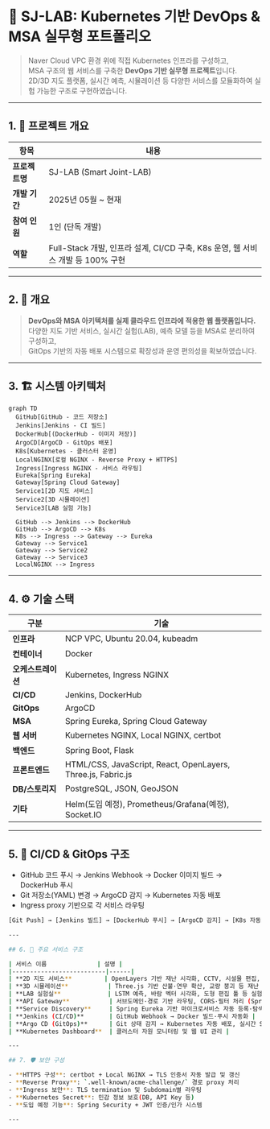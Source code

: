 # 🧪 SJ-LAB: Kubernetes 기반 DevOps & MSA 실무형 포트폴리오

> Naver Cloud VPC 환경 위에 직접 Kubernetes 인프라를 구성하고,  
> MSA 구조의 웹 서비스를 구축한 **DevOps 기반 실무형 프로젝트**입니다.  
> 2D/3D 지도 플랫폼, 실시간 예측, 시뮬레이션 등 다양한 서비스를 모듈화하여 실험 가능한 구조로 구현하였습니다.

---

## 1. 📌 프로젝트 개요

| 항목 | 내용 |
|------|------|
| **프로젝트명** | SJ-LAB (Smart Joint-LAB) |
| **개발 기간** | 2025년 05월 ~ 현재 |
| **참여 인원** | 1인 (단독 개발) |
| **역할** | Full-Stack 개발, 인프라 설계, CI/CD 구축, K8s 운영, 웹 서비스 개발 등 100% 구현 |

---

## 2. 🧩 개요

> **DevOps와 MSA 아키텍처를 실제 클라우드 인프라에 적용한 웹 플랫폼입니다.**  
> 다양한 지도 기반 서비스, 실시간 실험(LAB), 예측 모델 등을 MSA로 분리하여 구성하고,  
> GitOps 기반의 자동 배포 시스템으로 확장성과 운영 편의성을 확보하였습니다.

---

## 3. 🏗️ 시스템 아키텍처

```mermaid
graph TD
  GitHub[GitHub - 코드 저장소]
  Jenkins[Jenkins - CI 빌드]
  DockerHub[(DockerHub - 이미지 저장)]
  ArgoCD[ArgoCD - GitOps 배포]
  K8s[Kubernetes - 클러스터 운영]
  LocalNGINX[로컬 NGINX - Reverse Proxy + HTTPS]
  Ingress[Ingress NGINX - 서비스 라우팅]
  Eureka[Spring Eureka]
  Gateway[Spring Cloud Gateway]
  Service1[2D 지도 서비스]
  Service2[3D 시뮬레이션]
  Service3[LAB 실험 기능]

  GitHub --> Jenkins --> DockerHub
  GitHub --> ArgoCD --> K8s
  K8s --> Ingress --> Gateway --> Eureka
  Gateway --> Service1
  Gateway --> Service2
  Gateway --> Service3
  LocalNGINX --> Ingress
```
---

## 4. ⚙️ 기술 스택

| 구분             | 기술 |
|------------------|------|
| **인프라**       | NCP VPC, Ubuntu 20.04, kubeadm |
| **컨테이너**     | Docker |
| **오케스트레이션** | Kubernetes, Ingress NGINX |
| **CI/CD**        | Jenkins, DockerHub |
| **GitOps**       | ArgoCD |
| **MSA**          | Spring Eureka, Spring Cloud Gateway |
| **웹 서버**      | Kubernetes NGINX, Local NGINX, certbot |
| **백엔드**       | Spring Boot, Flask |
| **프론트엔드**   | HTML/CSS, JavaScript, React, OpenLayers, Three.js, Fabric.js |
| **DB/스토리지**  | PostgreSQL, JSON, GeoJSON |
| **기타**         | Helm(도입 예정), Prometheus/Grafana(예정), Socket.IO |

---

## 5. 🔄 CI/CD & GitOps 구조

- GitHub 코드 푸시 → Jenkins Webhook → Docker 이미지 빌드 → DockerHub 푸시  
- Git 저장소(YAML) 변경 → ArgoCD 감지 → Kubernetes 자동 배포  
- Ingress proxy 기반으로 각 서비스 라우팅

```bash
[Git Push] → [Jenkins 빌드] → [DockerHub 푸시] → [ArgoCD 감지] → [K8s 자동 배포]

---

## 6. 📡 주요 서비스 구조

| 서비스 이름              | 설명 |
|--------------------------|------|
| **2D 지도 서비스**         | OpenLayers 기반 재난 시각화, CCTV, 시설물 편집, 신고 기능 등 |
| **3D 시뮬레이션**           | Three.js 기반 산불·연무 확산, 교량 붕괴 등 재난 시뮬레이션 |
| **LAB 실험실**             | LSTM 예측, 바람 벡터 시각화, 도형 편집 툴 등 실험 기능 |
| **API Gateway**           | 서브도메인·경로 기반 라우팅, CORS·필터 처리 (Spring Cloud Gateway) |
| **Service Discovery**     | Spring Eureka 기반 마이크로서비스 자동 등록·탐색 |
| **Jenkins (CI/CD)**       | GitHub Webhook → Docker 빌드·푸시 자동화 |
| **Argo CD (GitOps)**      | Git 상태 감지 → Kubernetes 자동 배포, 실시간 Sync·Rollback |
| **Kubernetes Dashboard**  | 클러스터 자원 모니터링 및 웹 UI 관리 |

---

## 7. 🛡️ 보안 구성

- **HTTPS 구성**: certbot + Local NGINX → TLS 인증서 자동 발급 및 갱신
- **Reverse Proxy**: `.well-known/acme-challenge/` 경로 proxy 처리
- **Ingress 보안**: TLS termination 및 Subdomain별 라우팅
- **Kubernetes Secret**: 민감 정보 보호(DB, API Key 등)
- **도입 예정 기능**: Spring Security + JWT 인증/인가 시스템

---
